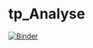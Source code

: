 # tp_Analyse
[![Binder](https://mybinder.org/badge_logo.svg)](https://mybinder.org/v2/gh/Hazem-Aich/tp_Analyse/main?filepath=tp1)
